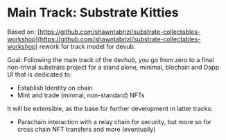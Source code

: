 # Main Track: Substrate Kitties

Based on:
[https://github.com/shawntabrizi/substrate-collectables-workshop](https://github.com/shawntabrizi/substrate-collectables-workshop) rework for track model for devub.

Goal: Following the main track of the devhub, you go from zero to a final non-trivial substrate project for a stand alone, minimal, blochain and Dapp UI that is dedicated to:

- Establish Identity on chain
- Mint and trade (minmal, non-standard) NFTs

It will be extensible, as the base for further development in latter tracks:

- Parachain interaction with a relay chain for security, but more so for cross chain NFT transfers and more (eventually)
